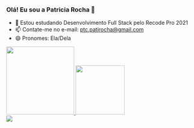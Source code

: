### Olá! Eu sou a Patricia Rocha 👋


- 🌱 Estou estudando Desenvolvimento Full Stack pelo Recode Pro 2021
- 📫 Contate-me no e-mail: ptc.patirocha@gmail.com
- 😄 Pronomes: Ela/Dela


<div>
  <a href="https://https://github.com/patriciarocha1805">
  <img height="180em" src="https://github-readme-stats.vercel.app/api?username=patriciarocha1805&show_icons=true&theme=synthwave&include_all_commits=true&count_private=true"/>
  <img height="130em" src="https://github-readme-stats.vercel.app/api/top-langs/?username=patriciarocha1805&layout=compact&langs_count=7&theme=synthwave"/>
</div>
  
  
  <div>
  <a href="https://www.https://www.linkedin.com/in/patricia-srocha/" target="_blank"><img src="https://img.shields.io/badge/-LinkedIn-%230077B5?style=for-the-badge&logo=linkedin&logoColor=white" target="_blank"></a> 
  </div>

